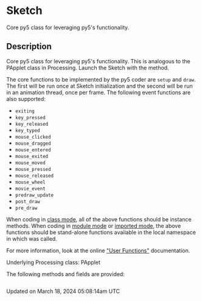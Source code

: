 # Sketch

Core py5 class for leveraging py5's functionality.

## Description

Core py5 class for leveraging py5's functionality. This is analogous to the PApplet class in Processing. Launch the Sketch with the [](sketch_run_sketch) method.

The core functions to be implemented by the py5 coder are `setup` and `draw`. The first will be run once at Sketch initialization and the second will be run in an animation thread, once per frame. The following event functions are also supported:

* `exiting`
* `key_pressed`
* `key_released`
* `key_typed`
* `mouse_clicked`
* `mouse_dragged`
* `mouse_entered`
* `mouse_exited`
* `mouse_moved`
* `mouse_pressed`
* `mouse_released`
* `mouse_wheel`
* `movie_event`
* `predraw_update`
* `post_draw`
* `pre_draw`

When coding in [class mode](content-py5-modes-class-mode), all of the above functions should be instance methods. When coding in [module mode](content-py5-modes-module-mode) or [imported mode](content-py5-modes-imported-mode), the above functions should be stand-alone functions available in the local namespace in which [](sketch_run_sketch) was called.

For more information, look at the online ["User Functions"](/content/user_functions) documentation.

Underlying Processing class: PApplet

The following methods and fields are provided:

```{include} include_sketch.md
```

Updated on March 18, 2024 05:08:14am UTC

